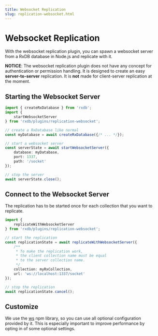 ```yaml
---
title: Websocket Replication
slug: replication-websocket.html
---
```


# Websocket Replication

With the websocket replication plugin, you can spawn a websocket server from a RxDB database in Node.js and replicate with it.


**NOTICE**: The websocket replication plugin does not have any concept for authentication or permission handling. It is designed to create an easy **server-to-server** replication. It is **not** made for client-server replication at the moment.


## Starting the Websocket Server

```ts
import { createRxDatabase } from 'rxdb';
import {
    startWebsocketServer
} from 'rxdb/plugins/replication-websocket';

// create a RxDatabase like normal
const myDatabase = await createRxDatabase({/* ... */});

// start a websocket server
const serverState = await startWebsocketServer({
    database: myDatabase,
    port: 1337,
    path: '/socket'
});

// stop the server
await serverState.close();
```

## Connect to the Websocket Server

The replication has to be started once for each collection that you want to replicate.

```ts
import {
    replicateWithWebsocketServer
} from 'rxdb/plugins/replication-websocket';

// start the replication
const replicationState = await replicateWithWebsocketServer({
    /**
     * To make the replication work,
     * the client collection name must be equal
     * to the server collection name.
     */
    collection: myRxCollection,
    url: 'ws://localhost:1337/socket'
});

// stop the replication
await replicationState.cancel();
```


## Customize

We use the [ws](https://www.npmjs.com/package/ws) npm library, so you can use all optional configuration provided by it.
This is especially important to improve performance by opting in of some optional settings.
